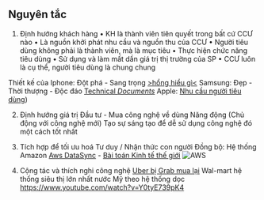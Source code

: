 ## Nguyên tắc
1. Định hướng khách hàng
• KH là thành viên tiên quyết trong bất cứ CCƯ nào 
• Là nguồn khởi phát nhu cầu và nguồn thu của CCƯ 
• Người tiêu dùng không phải là thành viên, mà là mục tiêu 
	• Thực hiện chức năng tiêu dùng 
	• Sử dụng và làm mất dần giá trị thị trường của SP 
	• CCƯ luôn là cụ thể, người tiêu dùng là chung chung

Thiết kế của Iphone: Đột phá - Sang trọng [>hổng hiểu gì<](https://developer.apple.com/design/human-interface-guidelines)
Samsung: Đẹp - Thời thượng - Độc đáo [Technical _Documents_](https://design.samsung.com/global/contents/one-ui/download/oneui_design_guide_eng.pdf)
Apple: [Nhu cầu người tiêu dùng](https://developer.apple.com/design/human-interface-guidelines/designing-for-ios))

2. Định hướng giá trị
	Đầu tư - Mua công nghệ về dùng
	Năng động (Chủ động với công nghệ mới)
	Tạo sự sáng tạo để dễ sử dụng công nghệ đó một cách tốt nhất

3. Tích hợp để tối ưu hoá
	Tư duy / Nhận thức con người
	Đồng bộ: Hệ thống Amazon [Aws DataSync](https://blog.daovanhung.com/post/su-dung-aws-datasync-va-aws-storage-gateway) - [Bài toán Kinh tế thế giới](https://dantri.com.vn/kinh-doanh/bai-toan-tang-truong-kinh-te-can-co-cai-nhin-trung-va-dai-han-20240109113936186.htm)
![AWS](https://i.imgur.com/dC1XUNE.png)

4. Cộng tác và thích nghi công nghệ
[Uber bị Grab mua lại](https://vneconomy.vn/thuong-vu-grab-mua-uber-thi-phan-vuot-50-nhung-grab-van-duoc-tuyen-vo-toi.htm)
Wal-mart hệ thống siêu thị lớn nhất nước Mỹ theo hệ thống dọc https://www.youtube.com/watch?v=Y0tyE739pK4



